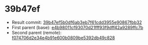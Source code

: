 # 39b47ef
- Result commit: [39b47ef5b0df6ab3eb7f61cdd3955e90867fbb32](https://github.com/MarlinFirmware/Marlin/commit/39b47ef5b0df6ab3eb7f61cdd3955e90867fbb32)
- First parent (base): [e4b98011cf93070d21fff93f9dff42a9289ffc7b](https://github.com/MarlinFirmware/Marlin/commit/e4b98011cf93070d21fff93f9dff42a9289ffc7b)
- Second parent (remote): [f074706d2e34e4b91e600b0809be5392db49c828](https://github.com/MarlinFirmware/Marlin/commit/f074706d2e34e4b91e600b0809be5392db49c828)
